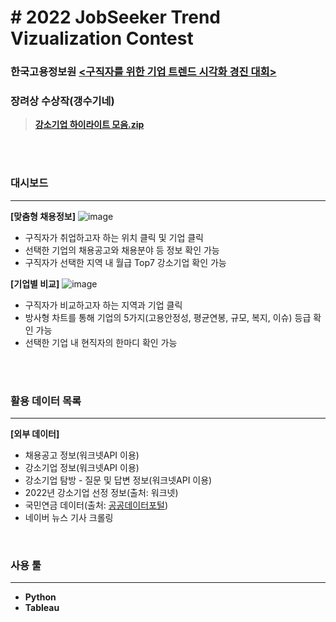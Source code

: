 # # 2022 JobSeeker Trend Vizualization Contest

### 한국고용정보원 **[<구직자를 위한 기업 트렌드 시각화 경진 대회>](https://dacon.io/competitions/official/235866/overview/description)**

### **장려상 수상작(갱수기네)**
> **[강소기업 하이라이트 모음.zip](https://public.tableau.com/views/_03_16443067025420/_zip?:language=ko-KR&:retry=yes&:display_count=n&:origin=viz_share_link)**



<br><br>

### **대시보드**
---
**[맞춤형 채용정보]**
![image](https://user-images.githubusercontent.com/93170319/154000898-4585942b-0030-4824-8d0e-a7f2fee25175.png)

- 구직자가 취업하고자 하는 위치 클릭 및 기업 클릭
- 선택한 기업의 채용공고와 채용분야 등 정보 확인 가능
- 구직자가 선택한 지역 내 월급 Top7 강소기업 확인 가능


**[기업별 비교]**
![image](https://user-images.githubusercontent.com/93170319/154000993-00bb4217-8b42-4359-bf35-26b6a07b2269.png)

- 구직자가 비교하고자 하는 지역과 기업 클릭
- 방사형 차트를 통해 기업의 5가지(고용안정성, 평균연봉, 규모, 복지, 이슈) 등급 확인 가능
- 선택한 기업 내 현직자의 한마디 확인 가능

<br>
<br>

### **활용 데이터 목록**
---

**[외부 데이터]**
- 채용공고 정보(워크넷API 이용)
- 강소기업 정보(워크넷API 이용)
- 강소기업 탐방 - 질문 및 답변 정보(워크넷API 이용)
- 2022년 강소기업 선정 정보(출처: 워크넷)
- 국민연금 데이터(출처: [공공데이터포털](https://www.data.go.kr/data/15083277/fileData.do))
- 네이버 뉴스 기사 크롤링


<br>

### **사용 툴**
---
- **Python**
- **Tableau**
